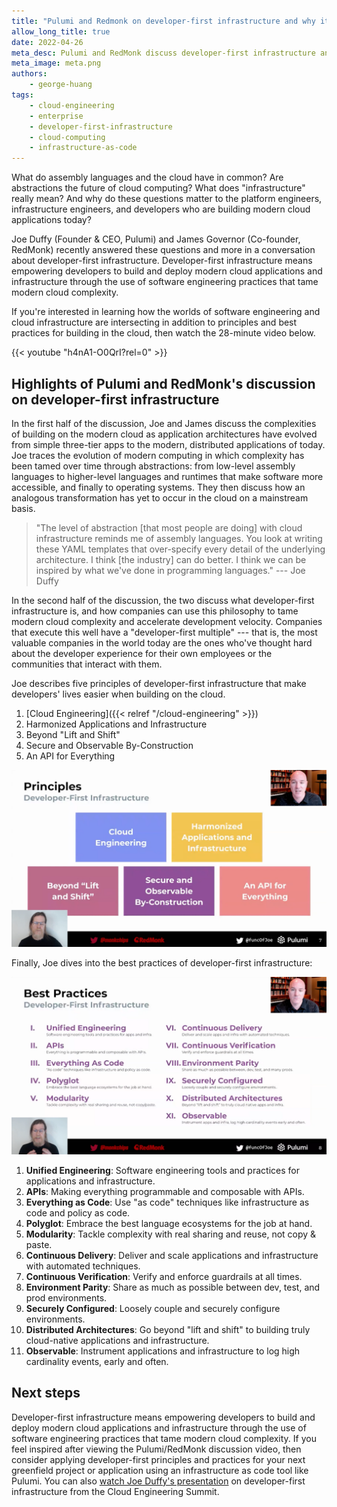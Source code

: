 ```yaml
---
title: "Pulumi and Redmonk on developer-first infrastructure and why it matters"
allow_long_title: true
date: 2022-04-26
meta_desc: Pulumi and RedMonk discuss developer-first infrastructure and how it empowers developers to build cloud applications through software engineering practices.
meta_image: meta.png
authors:
    - george-huang
tags:
    - cloud-engineering
    - enterprise
    - developer-first-infrastructure
    - cloud-computing
    - infrastructure-as-code
---
```


What do assembly languages and the cloud have in common? Are abstractions the future of cloud computing? What does "infrastructure" really mean? And why do these questions matter to the platform engineers, infrastructure engineers, and developers who are building modern cloud applications today?

Joe Duffy (Founder & CEO, Pulumi) and James Governor (Co-founder, RedMonk) recently answered these questions and more in a conversation about developer-first infrastructure. Developer-first infrastructure means empowering developers to build and deploy modern cloud applications and infrastructure through the use of software engineering practices that tame modern cloud complexity.

If you're interested in learning how the worlds of software engineering and cloud infrastructure are intersecting in addition to principles and best practices for building in the cloud, then watch the 28-minute video below.

{{< youtube "h4nA1-O0QrI?rel=0" >}}

## Highlights of Pulumi and RedMonk's discussion on developer-first infrastructure

In the first half of the discussion, Joe and James discuss the complexities of building on the modern cloud as application architectures have evolved from simple three-tier apps to the modern, distributed applications of today. Joe traces the evolution of modern computing in which complexity has been tamed over time through abstractions: from low-level assembly languages to higher-level languages and runtimes that make software more accessible, and finally to operating systems. They then discuss how an analogous transformation has yet to occur in the cloud on a mainstream basis.

>"The level of abstraction [that most people are doing] with cloud infrastructure reminds me of assembly languages. You look at writing these YAML templates that over-specify every detail of the underlying architecture. I think [the industry] can do better. I think we can be inspired by what we've done in programming languages." --- Joe Duffy

In the second half of the discussion, the two discuss what developer-first infrastructure is, and how companies can use this philosophy to tame modern cloud complexity and accelerate development velocity. Companies that execute this well have a "developer-first multiple" --- that is, the most valuable companies in the world today are the ones who've thought hard about the developer experience for their own employees or the communities that interact with them.

Joe describes five principles of developer-first infrastructure that make developers' lives easier when building on the cloud.

1. [Cloud Engineering]({{< relref "/cloud-engineering" >}})
1. Harmonized Applications and Infrastructure
1. Beyond "Lift and Shift"
1. Secure and Observable By-Construction
1. An API for Everything

![Principles of developer-first infrastructure](./developer-first-infra-principles.png)

Finally, Joe dives into the best practices of developer-first infrastructure:

![Best practices of developer-first infrastructure](./developer-first-infra-best-practices.png)

1. **Unified Engineering**: Software engineering tools and practices for applications and infrastructure.
1. **APIs**: Making everything programmable and composable with APIs.
1. **Everything as Code**: Use "as code" techniques like infrastructure as code and policy as code.
1. **Polyglot**: Embrace the best language ecosystems for the job at hand.
1. **Modularity**: Tackle complexity with real sharing and reuse, not copy & paste.
1. **Continuous Delivery**: Deliver and scale applications and infrastructure with automated techniques.
1. **Continuous Verification**: Verify and enforce guardrails at all times.
1. **Environment Parity**: Share as much as possible between dev, test, and prod environments.
1. **Securely Configured**: Loosely couple and securely configure environments.
1. **Distributed Architectures**: Go beyond "lift and shift" to building truly cloud-native applications and infrastructure.
1. **Observable**: Instrument applications and infrastructure to log high cardinality events, early and often.

## Next steps

Developer-first infrastructure means empowering developers to build and deploy modern cloud applications and infrastructure through the use of software engineering practices that tame modern cloud complexity. If you feel inspired after viewing the Pulumi/RedMonk discussion video, then consider applying developer-first principles and practices for your next greenfield project or application using an infrastructure as code tool like Pulumi. You can also [watch Joe Duffy's presentation](https://www.youtube.com/watch?v=SQRM0r5U1js) on developer-first infrastructure from the Cloud Engineering Summit.

